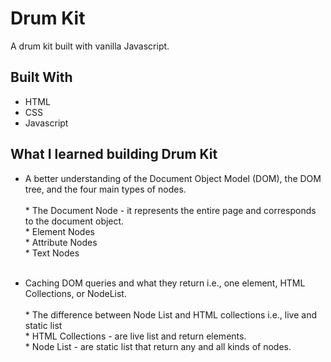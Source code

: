 # Drum Kit

A drum kit built with vanilla Javascript.

## Built With

* HTML 
* CSS
* Javascript

## What I learned building Drum Kit

* A better understanding of the Document Object Model (DOM), the DOM tree, and the four main types of nodes.<br/> <br/>
            * The Document Node - it represents the entire page and corresponds to the document object. <br/>
            * Element Nodes<br/>
            * Attribute Nodes <br/>
            * Text Nodes <br/> <br/>


* Caching DOM queries and what they return i.e., one element, HTML Collections, or NodeList.<br/><br/>
          * The difference between Node List and HTML collections i.e., live and static list <br/>
                * HTML Collections - are live list and return elements.<br/>
                * Node List - are static list that return any and all kinds of nodes.<br/>
